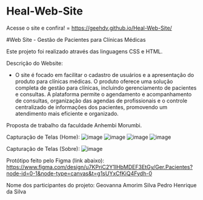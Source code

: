 # Heal-Web-Site
Acesse o site e confira! = https://geehdv.github.io/Heal-Web-Site/

#Web Site - Gestão de Pacientes para Clínicas Médicas

Este projeto foi realizado através das linguagens CSS e HTML.

Descrição do Website:

- O site é focado em facilitar o cadastro de usuários e a apresentação do produto para clínicas médicas. O produto oferece uma solução completa de gestão para clínicas, incluindo gerenciamento de pacientes e consultas. A plataforma permite o agendamento e acompanhamento de consultas, organização das agendas de profissionais e o controle centralizado de informações dos pacientes, promovendo um atendimento mais eficiente e organizado.

Proposta de trabalho da faculdade Anhembi Morumbi. 

Capturação de Telas (Home): 
![image](https://github.com/user-attachments/assets/6bbace61-a1c1-4adc-9cfd-7a47ad97a318)
![image](https://github.com/user-attachments/assets/ebb24ff0-a210-4711-9eb7-ff1213e27408)
![image](https://github.com/user-attachments/assets/4e7fb9eb-47f6-42db-8e03-a2dd296958bc)
![image](https://github.com/user-attachments/assets/7c8edf45-e540-42f3-80cf-7c2b40a2a530)

Capturação de Telas (Sobre): 
![image](https://github.com/user-attachments/assets/8c8ca6c3-5744-4537-b5b1-fe91faff420b)








Protótipo feito pelo Figma (link abaixo):
https://www.figma.com/design/u7KPriC2Y1IHbMDEF3EtGy/Ger.Pacientes?node-id=0-1&node-type=canvas&t=g1sUYxCfKiQ4Fydh-0

Nome dos participantes do projeto:
Geovanna Amorim Silva
Pedro Henrique da Silva
